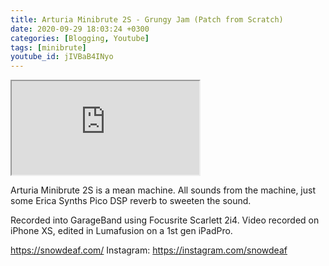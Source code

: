 ```yaml
---
title: Arturia Minibrute 2S - Grungy Jam (Patch from Scratch)
date: 2020-09-29 18:03:24 +0300
categories: [Blogging, Youtube]
tags: [minibrute]
youtube_id: jIVBaB4INyo
---
```



<div class="embed-responsive embed-responsive-16by9" >
    <iframe class="embed-responsive-item"  src="https://www.youtube.com/embed/{{ page.youtube_id }}"></iframe>
</div>

Arturia Minibrute 2S is a mean machine. All sounds from the machine, just some Erica Synths Pico DSP reverb to sweeten the sound.

Recorded into GarageBand using Focusrite Scarlett 2i4.
Video recorded on iPhone XS, edited in Lumafusion on a 1st gen iPadPro. 

https://snowdeaf.com/
Instagram: https://instagram.com/snowdeaf